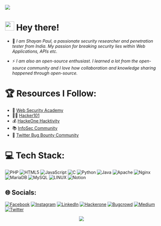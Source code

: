 
[![](https://visitcount.itsvg.in/api?id=shayansec&icon=0&color=0)](https://visitcount.itsvg.in)

<!-- Proudly created with GPRM ( https://gprm.itsvg.in ) -->

<h1><img src="https://emojis.slackmojis.com/emojis/images/1531849430/4246/blob-sunglasses.gif?1531849430" width="30"/> Hey there! </h1>


- 💬 *I am Shayan Paul, a passionate security researcher and penetration tester from India. My passion for breaking security lies within Web Applications, APIs etc.*

- ⚡ *I am also an open-source enthusiast. I learned a lot from the open-source community and I love how collaboration and knowledge sharing happened through open-source.*

# 🏆 Resources I Follow:
- 📕 [Web Security Academy](https://portswigger.net/web-security/learning-path)
- 👨‍💻 [Hacker101](https://www.hacker101.com/resources.html)
- 💰 [HackeOne Hacktivity](https://hackerone.com/hacktivity)
- 📚 [InfoSec Community](https://medium.com/bugbountywriteup)
- 🔰 [Twitter Bug Bounty Community](https://twitter.com/shayansec/following)



# 💻 Tech Stack:
![PHP](https://img.shields.io/badge/php-%23777BB4.svg?style=for-the-badge&logo=php&logoColor=white) ![HTML5](https://img.shields.io/badge/html5-%23E34F26.svg?style=for-the-badge&logo=html5&logoColor=white) ![JavaScript](https://img.shields.io/badge/javascript-%23323330.svg?style=for-the-badge&logo=javascript&logoColor=%23F7DF1E) ![C](https://img.shields.io/badge/c-%2300599C.svg?style=for-the-badge&logo=c&logoColor=white) ![Python](https://img.shields.io/badge/python-3670A0?style=for-the-badge&logo=python&logoColor=ffdd54) ![Java](https://img.shields.io/badge/java-%23ED8B00.svg?style=for-the-badge&logo=java&logoColor=white) ![Apache](https://img.shields.io/badge/apache-%23D42029.svg?style=for-the-badge&logo=apache&logoColor=white) ![Nginx](https://img.shields.io/badge/nginx-%23009639.svg?style=for-the-badge&logo=nginx&logoColor=white) ![MariaDB](https://img.shields.io/badge/MariaDB-003545?style=for-the-badge&logo=mariadb&logoColor=white) ![MySQL](https://img.shields.io/badge/mysql-%2300f.svg?style=for-the-badge&logo=mysql&logoColor=white) ![LINUX](https://img.shields.io/badge/Linux-FCC624?style=for-the-badge&logo=linux&logoColor=black) ![Notion](https://img.shields.io/badge/Notion-%23000000.svg?style=for-the-badge&logo=notion&logoColor=white)

## 🌐 Socials:
[![Facebook](https://img.shields.io/badge/Facebook-%231877F2.svg?logo=Facebook&logoColor=white)](https://facebook.com/0xshayansec) 
[![Instagram](https://img.shields.io/badge/Instagram-%23E4405F.svg?logo=Instagram&logoColor=white)](https://instagram.com/0xshayansec)
[![LinkedIn](https://img.shields.io/badge/LinkedIn-%230077B5.svg?logo=linkedin&logoColor=white)](https://linkedin.com/in/shayansec)
[![Hackerone](https://img.shields.io/badge/Hackeone-12100E?logo=Hackerone&logoColor=white)](https://hackerone.com/shayansec)
[![Bugcrowd](https://img.shields.io/badge/Bugcrowd-orange?logo=Bugcrowd&logoColor=white)](https://bugcrowd.com/shayansec)
[![Medium](https://img.shields.io/badge/Medium-12100E?logo=medium&logoColor=white)](https://medium.com/@shayansec) 
[![Twitter](https://img.shields.io/badge/Twitter-%231DA1F2.svg?logo=Twitter&logoColor=white)](https://twitter.com/shayansec)

<p align="center">
<a href="https://github.com/anuraghazra/github-readme-stats"> 
<img src="https://github-readme-stats.vercel.app/api?username=shayansec&theme=radical&show_icons=true"/>
</a>
</p>
